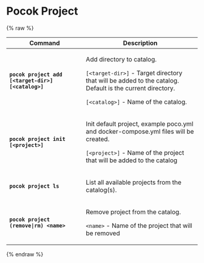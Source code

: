 # Pocok Project
{% raw %}
<table>
  <thead>
  <tr>
    <th width="40%"><b>Command</b></th>
    <th width="60%"><b>Description</b></th>
  </tr>
  </thead>
  <tbody>
  <tr>
    <td><b><code>pocok project add [&lt;target-dir&gt;] [&lt;catalog&gt;]</code></b></td>
    <td>
      <p>Add directory to catalog.</p>
      <p><code>[&lt;target-dir&gt;]</code> - Target directory that will be added to the catalog. Default is the current directory.</p>
      <p><code>[&lt;catalog&gt;]</code> - Name of the catalog.</p>
    </td>
  </tr>
  <tr>
    <td><b><code>pocok project init [&lt;project&gt;]</code></b></td>
    <td>
      <p>Init default project, example poco.yml and docker-compose.yml files will be created.</p>
      <p><code>[&lt;project&gt;]</code> - Name of the project that will be added to the catalog</p>
    </td>
  </tr>
  <tr>
    <td><b><code>pocok project ls</code></b></td>
    <td>
      <p>List all available projects from the catalog(s).</p>
    </td>
  </tr>
  <tr>
    <td><b><code>pocok project (remove|rm) &lt;name&gt;</code></b></td>
    <td>
      <p>Remove project from the catalog.</p>
      <p><code>&lt;name&gt;</code> - Name of the project that will be removed</p>
    </td>
  </tr>
  </tbody>
</table>
{% endraw %}